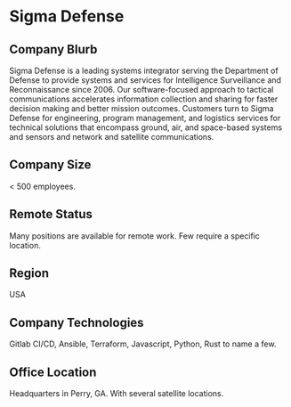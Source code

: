 # Sigma Defense

## Company Blurb

Sigma Defense is a leading systems integrator serving the Department of Defense
to provide systems and services for Intelligence Surveillance and
Reconnaissance since 2006. Our software-focused approach to tactical
communications accelerates information collection and sharing for faster
decision making and better mission outcomes. Customers turn to Sigma Defense
for engineering, program management, and logistics services for technical
solutions that encompass ground, air, and space-based systems and sensors and
network and satellite communications.

## Company Size

< 500 employees.

## Remote Status

Many positions are available for remote work. Few require a specific location.

## Region

USA

## Company Technologies

Gitlab CI/CD, Ansible, Terraform, Javascript, Python, Rust to name a few.

## Office Location

Headquarters in Perry, GA. With several satellite locations.
